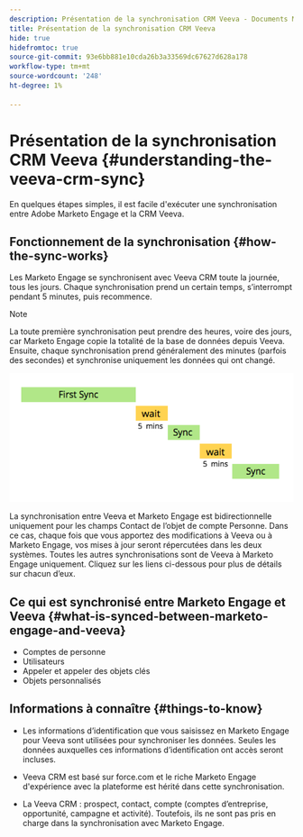```yaml
---
description: Présentation de la synchronisation CRM Veeva - Documents Marketo - Documentation du produit
title: Présentation de la synchronisation CRM Veeva
hide: true
hidefromtoc: true
source-git-commit: 93e6bb881e10cda26b3a33569dc67627d628a178
workflow-type: tm+mt
source-wordcount: '248'
ht-degree: 1%

---
```


# Présentation de la synchronisation CRM Veeva {#understanding-the-veeva-crm-sync}

En quelques étapes simples, il est facile d&#39;exécuter une synchronisation entre Adobe Marketo Engage et la CRM Veeva.

## Fonctionnement de la synchronisation {#how-the-sync-works}

Les Marketo Engage se synchronisent avec Veeva CRM toute la journée, tous les jours. Chaque synchronisation prend un certain temps, s’interrompt pendant 5 minutes, puis recommence.

>[!NOTE]
>
>La toute première synchronisation peut prendre des heures, voire des jours, car Marketo Engage copie la totalité de la base de données depuis Veeva. Ensuite, chaque synchronisation prend généralement des minutes (parfois des secondes) et synchronise uniquement les données qui ont changé.

![](assets/understanding-the-veeva-sync-1.png)

La synchronisation entre Veeva et Marketo Engage est bidirectionnelle uniquement pour les champs Contact de l’objet de compte Personne. Dans ce cas, chaque fois que vous apportez des modifications à Veeva ou à Marketo Engage, vos mises à jour seront répercutées dans les deux systèmes. Toutes les autres synchronisations sont de Veeva à Marketo Engage uniquement. Cliquez sur les liens ci-dessous pour plus de détails sur chacun d’eux.

## Ce qui est synchronisé entre Marketo Engage et Veeva {#what-is-synced-between-marketo-engage-and-veeva}

* Comptes de personne
* Utilisateurs
* Appeler et appeler des objets clés
* Objets personnalisés

## Informations à connaître {#things-to-know}

* Les informations d’identification que vous saisissez en Marketo Engage pour Veeva sont utilisées pour synchroniser les données. Seules les données auxquelles ces informations d’identification ont accès seront incluses.

* Veeva CRM est basé sur force.com et le riche Marketo Engage d&#39;expérience avec la plateforme est hérité dans cette synchronisation.

* La Veeva CRM : prospect, contact, compte (comptes d’entreprise, opportunité, campagne et activité). Toutefois, ils ne sont pas pris en charge dans la synchronisation avec Marketo Engage.
